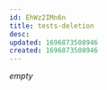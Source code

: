 ```yaml
---
id: EhWz2IMn6n
title: tests-deletion
desc: 
updated: 1696873508946
created: 1696873508946
---
```


*empty*
